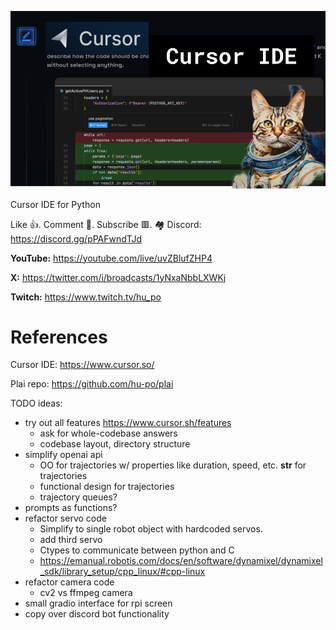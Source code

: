 ![](thumbnails/17.09.2023.png)

Cursor IDE for Python

Like 👍. Comment 💬. Subscribe 🟥.
🏘 Discord: https://discord.gg/pPAFwndTJd

**YouTube:** https://youtube.com/live/uvZBlufZHP4

**X:** https://twitter.com/i/broadcasts/1yNxaNbbLXWKj

**Twitch:** https://www.twitch.tv/hu_po


# References

Cursor IDE:
https://www.cursor.so/

Plai repo:
https://github.com/hu-po/plai

TODO ideas:

- try out all features https://www.cursor.sh/features
    - ask for whole-codebase answers
    - codebase layout, directory structure
- simplify openai api
    - OO for trajectories w/ properties like duration, speed, etc. __str__ for trajectories
    - functional design for trajectories
    - trajectory queues?
- prompts as functions?
- refactor servo code
    - Simplify to single robot object with hardcoded servos.
    - add third servo
    - Ctypes to communicate between python and C
    - https://emanual.robotis.com/docs/en/software/dynamixel/dynamixel_sdk/library_setup/cpp_linux/#cpp-linux
- refactor camera code
    - cv2 vs ffmpeg camera
- small gradio interface for rpi screen
- copy over discord bot functionality